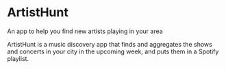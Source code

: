 # ArtistHunt
An app to help you find new artists playing in your area

ArtistHunt is a music discovery app that finds and aggregates the shows and concerts in your city in the upcoming week, and puts them in a Spotify playlist.
